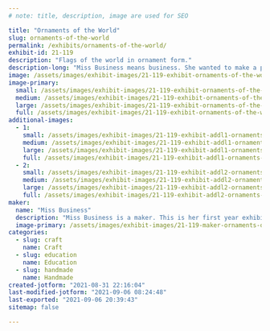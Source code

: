 ```yaml
---
# note: title, description, image are used for SEO

title: "Ornaments of the World"
slug: ornaments-of-the-world
permalink: /exhibits/ornaments-of-the-world/
exhibit-id: 21-119
description: "Flags of the world in ornament form."
description-long: "Miss Business means business. She wanted to make a product for everyone. She did not want anyone to be left out. So she learned about all the countries of the world and made a product for each. Miss Business loves meeting new people. Where are you from?"
image: /assets/images/exhibit-images/21-119-exhibit-ornaments-of-the-world-exhibit-photo4-large.jpg
image-primary: 
  small: /assets/images/exhibit-images/21-119-exhibit-ornaments-of-the-world-exhibit-photo4-small.jpg
  medium: /assets/images/exhibit-images/21-119-exhibit-ornaments-of-the-world-exhibit-photo4-medium.jpg
  large: /assets/images/exhibit-images/21-119-exhibit-ornaments-of-the-world-exhibit-photo4-large.jpg
  full: /assets/images/exhibit-images/21-119-exhibit-ornaments-of-the-world-exhibit-photo4-full.jpg
additional-images: 
  - 1:
    small: /assets/images/exhibit-images/21-119-exhibit-addl1-ornaments-of-the-world-exhibit-photo2-small.jpg
    medium: /assets/images/exhibit-images/21-119-exhibit-addl1-ornaments-of-the-world-exhibit-photo2-medium.jpg
    large: /assets/images/exhibit-images/21-119-exhibit-addl1-ornaments-of-the-world-exhibit-photo2-large.jpg
    full: /assets/images/exhibit-images/21-119-exhibit-addl1-ornaments-of-the-world-exhibit-photo2-full.jpg
  - 2:
    small: /assets/images/exhibit-images/21-119-exhibit-addl2-ornaments-of-the-world-exhibit-photo3-small.jpg
    medium: /assets/images/exhibit-images/21-119-exhibit-addl2-ornaments-of-the-world-exhibit-photo3-medium.jpg
    large: /assets/images/exhibit-images/21-119-exhibit-addl2-ornaments-of-the-world-exhibit-photo3-large.jpg
    full: /assets/images/exhibit-images/21-119-exhibit-addl2-ornaments-of-the-world-exhibit-photo3-full.jpg
maker: 
  name: "Miss Business"
  description: "Miss Business is a maker. This is her first year exhibiting at Maker Faire Orlando. She hopes her products will put a smile on your face."
  image-primary: /assets/images/exhibit-images/21-119-maker-ornaments-of-the-world-maker-photo-medium.jpg
categories: 
  - slug: craft
    name: Craft
  - slug: education
    name: Education
  - slug: handmade
    name: Handmade
created-jotform: "2021-08-31 22:16:04"
last-modified-jotform: "2021-09-06 08:24:48"
last-exported: "2021-09-06 20:39:43"
sitemap: false

---
```

